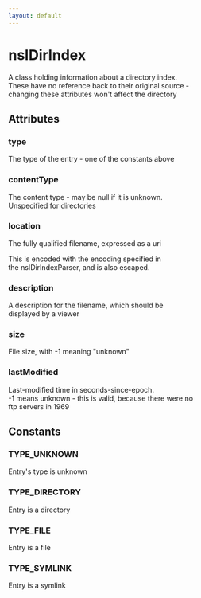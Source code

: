 ```yaml
---
layout: default
---
```


# nsIDirIndex #
 A class holding information about a directory index.  
These have no reference back to their original source -  
changing these attributes won't affect the directory  
  

## Attributes ##

### type ###
  
The type of the entry - one of the constants above  
  

### contentType ###
  
The content type - may be null if it is unknown.  
Unspecified for directories  
  

### location ###
  
The fully qualified filename, expressed as a uri  
  
This is encoded with the encoding specified in  
the nsIDirIndexParser, and is also escaped.  
  

### description ###
  
A description for the filename, which should be  
displayed by a viewer  
  

### size ###
  
File size, with -1 meaning "unknown"  
  

### lastModified ###
  
Last-modified time in seconds-since-epoch.  
-1 means unknown - this is valid, because there were no  
ftp servers in 1969  
  

## Constants ##

### TYPE_UNKNOWN ###
  
Entry's type is unknown  
  

### TYPE_DIRECTORY ###
  
Entry is a directory  
  

### TYPE_FILE ###
  
Entry is a file  
  

### TYPE_SYMLINK ###
  
Entry is a symlink  
  
